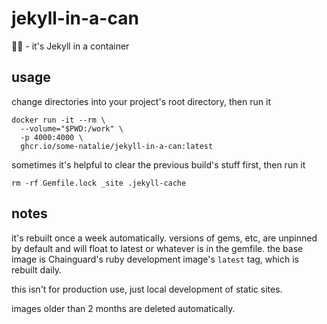 # jekyll-in-a-can

🧪🥫 - it's Jekyll in a container

## usage

change directories into your project's root directory, then run it

```shell
docker run -it --rm \
  --volume="$PWD:/work" \
  -p 4000:4000 \
  ghcr.io/some-natalie/jekyll-in-a-can:latest
```

sometimes it's helpful to clear the previous build's stuff first, then run it

```shell
rm -rf Gemfile.lock _site .jekyll-cache
```

## notes

it's rebuilt once a week automatically.  versions of gems, etc, are unpinned by default and will float to latest or whatever is in the gemfile.  the base image is Chainguard's ruby development image's `latest` tag, which is rebuilt daily.

this isn't for production use, just local development of static sites.

images older than 2 months are deleted automatically.
